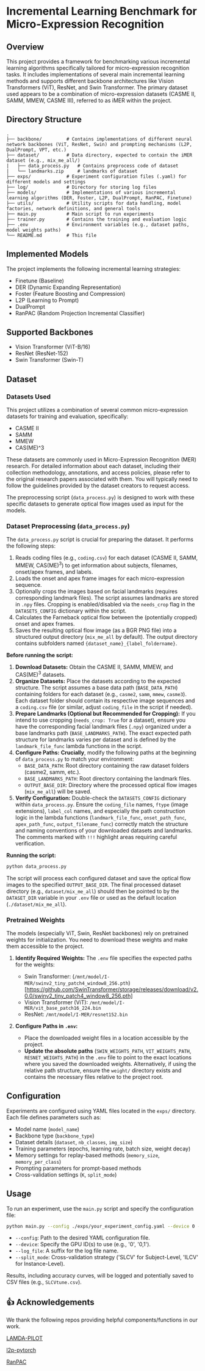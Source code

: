 # Incremental Learning Benchmark for Micro-Expression Recognition

## Overview

This project provides a framework for benchmarking various incremental learning algorithms specifically tailored for micro-expression recognition tasks. It includes implementations of several main incremental learning methods and supports different backbone architectures like Vision Transformers (ViT), ResNet, and Swin Transformer. The primary dataset used appears to be a combination of micro-expression datasets (CASME II, SAMM, MMEW, CASME III), referred to as iMER within the project.

## Directory Structure

```
.
├── backbone/         # Contains implementations of different neural network backbones (ViT, ResNet, Swin) and prompting mechanisms (L2P, DualPrompt, VPT, etc.)
├── dataset/          # Data directory, expected to contain the iMER dataset (e.g., mix_me_all/)
|   ├── data_process.py   # Contains preprocess code of dataset
|   └── landmarks.zip     # landmarks of dataset
├── exps/             # Experiment configuration files (.yaml) for different models and settings
├── log/              # Directory for storing log files
├── models/           # Implementations of various incremental learning algorithms (DER, Foster, L2P, DualPrompt, RanPAC, Finetune)
├── utils/            # Utility scripts for data handling, model factories, network definitions, and general tools
├── main.py           # Main script to run experiments
├── trainer.py        # Contains the training and evaluation logic
├── .env              # Environment variables (e.g., dataset paths, model weights paths)
└── README.md         # This file
```

## Implemented Models

The project implements the following incremental learning strategies:

*   Finetune (Baseline)
*   DER (Dynamic Expanding Representation)
*   Foster (Feature Boosting and Compression)
*   L2P (Learning to Prompt)
*   DualPrompt
*   RanPAC (Random Projection Incremental Classifier)

## Supported Backbones

*   Vision Transformer (ViT-B/16)
*   ResNet (ResNet-152)
*   Swin Transformer (Swin-T)

## Dataset

### Datasets Used

This project utilizes a combination of several common micro-expression datasets for training and evaluation, specifically:

*   CASME II
*   SAMM
*   MMEW
*   CAS(ME)^3

These datasets are commonly used in Micro-Expression Recognition (MER) research. For detailed information about each dataset, including their collection methodology, annotations, and access policies, please refer to the original research papers associated with them. You will typically need to follow the guidelines provided by the dataset creators to request access.

The preprocessing script (`data_process.py`) is designed to work with these specific datasets to generate optical flow images used as input for the models.

### Dataset Preprocessing (`data_process.py`)

The `data_process.py` script is crucial for preparing the dataset. It performs the following steps:

1.  Reads coding files (e.g., `coding.csv`) for each dataset (CASME II, SAMM, MMEW, CAS(ME)$^3$) to get information about subjects, filenames, onset/apex frames, and labels.
2.  Loads the onset and apex frame images for each micro-expression sequence.
3.  Optionally crops the images based on facial landmarks (requires corresponding landmark files). The script assumes landmarks are stored in `.npy` files. Cropping is enabled/disabled via the `needs_crop` flag in the `DATASETS_CONFIG` dictionary within the script.
4.  Calculates the Farneback optical flow between the (potentially cropped) onset and apex frames.
5.  Saves the resulting optical flow image (as a BGR PNG file) into a structured output directory (`mix_me_all` by default). The output directory contains subfolders named `{dataset_name}_{label_foldername}`.

**Before running the script:**

1.  **Download Datasets:** Obtain the CASME II, SAMM, MMEW, and CAS(ME)$^3$ datasets.
2.  **Organize Datasets:** Place the datasets according to the expected structure. The script assumes a base data path (`BASE_DATA_PATH`) containing folders for each dataset (e.g., `casme2`, `samm`, `mmew`, `casme3`). Each dataset folder should contain its respective image sequences and a `coding.csv` file (or similar, adjust `coding_file` in the script if needed).
3.  **Prepare Landmarks (Optional but Recommended for Cropping):** If you intend to use cropping (`needs_crop: True` for a dataset), ensure you have the corresponding facial landmark files (`.npy`) organized under a base landmarks path (`BASE_LANDMARKS_PATH`). The exact expected path structure for landmarks varies per dataset and is defined by the `landmark_file_func` lambda functions in the script.
4.  **Configure Paths:** **Crucially**, modify the following paths at the beginning of `data_process.py` to match your environment:
    *   `BASE_DATA_PATH`: Root directory containing the raw dataset folders (casme2, samm, etc.).
    *   `BASE_LANDMARKS_PATH`: Root directory containing the landmark files.
    *   `OUTPUT_BASE_DIR`: Directory where the processed optical flow images (`mix_me_all`) will be saved.
5.  **Verify Configuration:** Double-check the `DATASETS_CONFIG` dictionary within `data_process.py`. Ensure the `coding_file` names, `ftype` (image extensions), `label_col` names, and especially the path construction logic in the lambda functions (`landmark_file_func`, `onset_path_func`, `apex_path_func`, `output_filename_func`) correctly match the structure and naming conventions of your downloaded datasets and landmarks. The comments marked with `!!!` highlight areas requiring careful verification.

**Running the script:**

```bash
python data_process.py
```

The script will process each configured dataset and save the optical flow images to the specified `OUTPUT_BASE_DIR`. The final processed dataset directory (e.g., `dataset/mix_me_all`) should then be pointed to by the `DATASET_DIR` variable in your `.env` file or used as the default location (`./dataset/mix_me_all`).

### Pretrained Weights

The models (especially ViT, Swin, ResNet backbones) rely on pretrained weights for initialization. You need to download these weights and make them accessible to the project.

1.  **Identify Required Weights:** The `.env` file specifies the expected paths for the weights:
    *   Swin Transformer: (`/mnt/model/I-MER/swinv2_tiny_patch4_window8_256.pth`)[https://github.com/SwinTransformer/storage/releases/download/v2.0.0/swinv2_tiny_patch4_window8_256.pth]
    *   Vision Transformer (ViT): `/mnt/model/I-MER/vit_base_patch16_224.bin`
    *   ResNet: `/mnt/model/I-MER/resnet152.bin`

2.  **Configure Paths in `.env`:**
    *   Place the downloaded weight files in a location accessible by the project.
    *   **Update the absolute paths** (`SWIN_WEIGHTS_PATH`, `VIT_WEIGHTS_PATH`, `RESNET_WEIGHTS_PATH`) in the `.env` file to point to the exact locations where you saved the downloaded weights. Alternatively, if using the relative path structure, ensure the `weight/` directory exists and contains the necessary files relative to the project root.

## Configuration

Experiments are configured using YAML files located in the `exps/` directory. Each file defines parameters such as:

*   Model name (`model_name`)
*   Backbone type (`backbone_type`)
*   Dataset details (`dataset`, `nb_classes`, `img_size`)
*   Training parameters (epochs, learning rate, batch size, weight decay)
*   Memory settings for replay-based methods (`memory_size`, `memory_per_class`)
*   Prompting parameters for prompt-based methods
*   Cross-validation settings (`K`, `split_mode`)

## Usage

To run an experiment, use the `main.py` script and specify the configuration file:

```bash
python main.py --config ./exps/your_experiment_config.yaml --device 0 --log_file your_log_name --split_mode SLCV # or ILCV
```

*   `--config`: Path to the desired YAML configuration file.
*   `--device`: Specify the GPU ID(s) to use (e.g., '0', '0,1').
*   `--log_file`: A suffix for the log file name.
*   `--split_mode`: Cross-validation strategy ('SLCV' for Subject-Level, 'ILCV' for Instance-Level).

Results, including accuracy curves, will be logged and potentially saved to CSV files (e.g., `SLCVtune.csv`).

## 👍 Acknowledgements
We thank the following repos providing helpful components/functions in our work.

[LAMDA-PILOT](https://github.com/sun-hailong/LAMDA-PILOT)

[l2p-pytorch](https://github.com/JH-LEE-KR/l2p-pytorch)

[RanPAC](https://github.com/RanPAC/RanPAC/)
